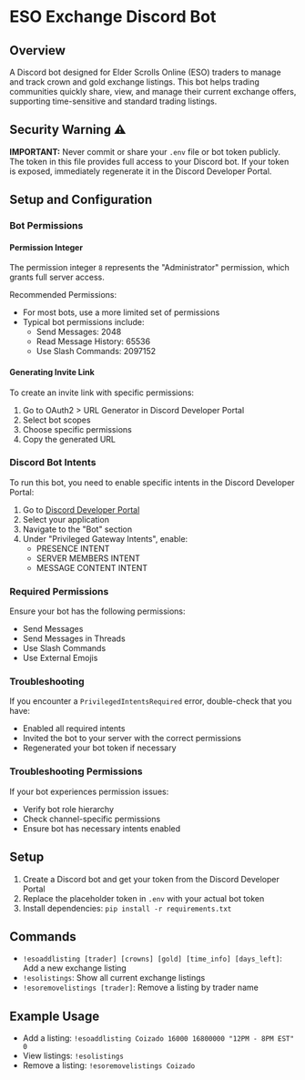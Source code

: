 # ESO Exchange Discord Bot

## Overview
A Discord bot designed for Elder Scrolls Online (ESO) traders to manage and track crown and gold exchange listings. This bot helps trading communities quickly share, view, and manage their current exchange offers, supporting time-sensitive and standard trading listings.

## Security Warning ⚠️
**IMPORTANT:** Never commit or share your `.env` file or bot token publicly. The token in this file provides full access to your Discord bot. If your token is exposed, immediately regenerate it in the Discord Developer Portal.

## Setup and Configuration

### Bot Permissions

#### Permission Integer

The permission integer `8` represents the "Administrator" permission, which grants full server access. 

Recommended Permissions:
- For most bots, use a more limited set of permissions
- Typical bot permissions include:
  * Send Messages: 2048
  * Read Message History: 65536
  * Use Slash Commands: 2097152

#### Generating Invite Link

To create an invite link with specific permissions:
1. Go to OAuth2 > URL Generator in Discord Developer Portal
2. Select bot scopes
3. Choose specific permissions
4. Copy the generated URL

### Discord Bot Intents

To run this bot, you need to enable specific intents in the Discord Developer Portal:

1. Go to [Discord Developer Portal](https://discord.com/developers/applications/)
2. Select your application
3. Navigate to the "Bot" section
4. Under "Privileged Gateway Intents", enable:
   - PRESENCE INTENT
   - SERVER MEMBERS INTENT
   - MESSAGE CONTENT INTENT

### Required Permissions

Ensure your bot has the following permissions:
- Send Messages
- Send Messages in Threads
- Use Slash Commands
- Use External Emojis

### Troubleshooting

If you encounter a `PrivilegedIntentsRequired` error, double-check that you have:
- Enabled all required intents
- Invited the bot to your server with the correct permissions
- Regenerated your bot token if necessary

### Troubleshooting Permissions

If your bot experiences permission issues:
- Verify bot role hierarchy
- Check channel-specific permissions
- Ensure bot has necessary intents enabled

## Setup
1. Create a Discord bot and get your token from the Discord Developer Portal
2. Replace the placeholder token in `.env` with your actual bot token
3. Install dependencies: `pip install -r requirements.txt`

## Commands
- `!esoaddlisting [trader] [crowns] [gold] [time_info] [days_left]`: Add a new exchange listing
- `!esolistings`: Show all current exchange listings
- `!esoremovelistings [trader]`: Remove a listing by trader name

## Example Usage
- Add a listing: `!esoaddlisting Coizado 16000 16800000 "12PM - 8PM EST" 0`
- View listings: `!esolistings`
- Remove a listing: `!esoremovelistings Coizado`
